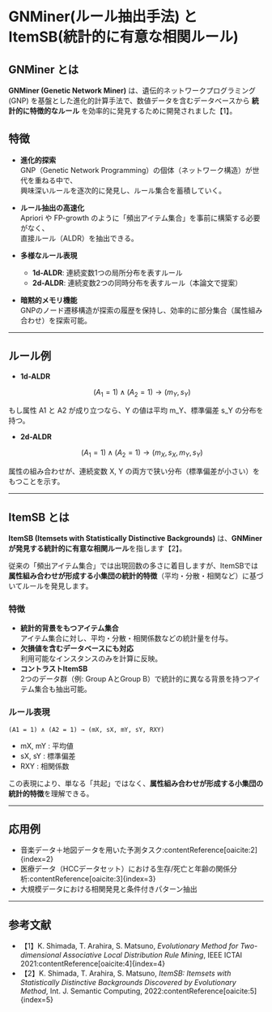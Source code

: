 # GNMiner(ルール抽出手法) と ItemSB(統計的に有意な相関ルール)

## GNMiner とは
**GNMiner (Genetic Network Miner)** は、遺伝的ネットワークプログラミング (GNP) を基盤とした進化的計算手法で、数値データを含むデータベースから **統計的に特徴的なルール** を効率的に発見するために開発されました【1】。

## 特徴
- **進化的探索**  
  GNP（Genetic Network Programming）の個体（ネットワーク構造）が世代を重ねる中で、  
  興味深いルールを逐次的に発見し、ルール集合を蓄積していく。  

- **ルール抽出の高速化**  
  Apriori や FP-growth のように「頻出アイテム集合」を事前に構築する必要がなく、  
  直接ルール（ALDR）を抽出できる。  

- **多様なルール表現**  
  - **1d-ALDR**: 連続変数1つの局所分布を表すルール  
  - **2d-ALDR**: 連続変数2つの同時分布を表すルール（本論文で提案）  

- **暗黙的メモリ機能**  
  GNPのノード遷移構造が探索の履歴を保持し、効率的に部分集合（属性組み合わせ）を探索可能。  

---

## ルール例

- **1d-ALDR**  
  ```math
  (A_1 = 1) ∧ (A_2 = 1) → (m_Y, s_Y)
もし属性 A1 と A2 が成り立つなら、Y の値は平均 m_Y、標準偏差 s_Y の分布を持つ。
- **2d-ALDR**
  ```math
  (A_1 = 1) ∧ (A_2 = 1) → (m_X, s_X, m_Y, s_Y)
属性の組み合わせが、連続変数 X, Y の両方で狭い分布（標準偏差が小さい）をもつことを示す。

---

## ItemSB とは
**ItemSB (Itemsets with Statistically Distinctive Backgrounds)** は、**GNMinerが発見する統計的に有意な相関ルール**を指します【2】。  

従来の「頻出アイテム集合」では出現回数の多さに着目しますが、ItemSBでは **属性組み合わせが形成する小集団の統計的特徴**（平均・分散・相関など）に基づいてルールを発見します。

### 特徴
- **統計的背景をもつアイテム集合**  
  アイテム集合に対し、平均・分散・相関係数などの統計量を付与。  
- **欠損値を含むデータベースにも対応**  
  利用可能なインスタンスのみを計算に反映。  
- **コントラストItemSB**  
  2つのデータ群（例: Group AとGroup B）で統計的に異なる背景を持つアイテム集合も抽出可能。  

### ルール表現
`(A1 = 1) ∧ (A2 = 1) → (mX, sX, mY, sY, RXY)`
- mX, mY : 平均値  
- sX, sY : 標準偏差  
- RXY : 相関係数  

この表現により、単なる「共起」ではなく、**属性組み合わせが形成する小集団の統計的特徴**を理解できる。  

---

## 応用例
- 音楽データ＋地図データを用いた予測タスク:contentReference[oaicite:2]{index=2}  
- 医療データ（HCCデータセット）における生存/死亡と年齢の関係分析:contentReference[oaicite:3]{index=3}  
- 大規模データにおける相関発見と条件付きパターン抽出  

---

## 参考文献
- 【1】K. Shimada, T. Arahira, S. Matsuno, *Evolutionary Method for Two-dimensional Associative Local Distribution Rule Mining*, IEEE ICTAI 2021:contentReference[oaicite:4]{index=4}  
- 【2】K. Shimada, T. Arahira, S. Matsuno, *ItemSB: Itemsets with Statistically Distinctive Backgrounds Discovered by Evolutionary Method*, Int. J. Semantic Computing, 2022:contentReference[oaicite:5]{index=5}

